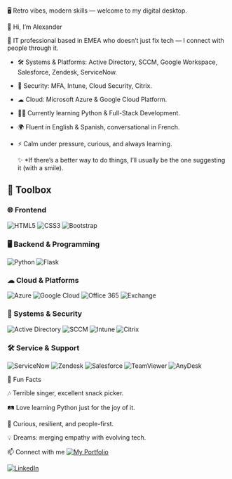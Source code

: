 
🖥 Retro vibes, modern skills — welcome to my digital desktop.

👋 Hi, I’m Alexander

💾 IT professional based in EMEA who doesn’t just fix tech — I connect with people through it.  

- 🛠️ Systems & Platforms: Active Directory, SCCM, Google Workspace, Salesforce, Zendesk, ServiceNow.  
- 🔐 Security: MFA, Intune, Cloud Security, Citrix.  
- ☁ Cloud: Microsoft Azure & Google Cloud Platform.  
- 🧑‍💻 Currently learning Python & Full-Stack Development.  
- 🌍 Fluent in English & Spanish, conversational in French.  
- ⚡ Calm under pressure, curious, and always learning.

  ✨ *If there’s a better way to do things, I’ll usually be the one suggesting it (with a smile).


## 🧰 Toolbox

### 🌐 Frontend
![HTML5](https://img.shields.io/badge/HTML5-E34F26?style=for-the-badge&logo=html5&logoColor=white)
![CSS3](https://img.shields.io/badge/CSS3-1572B6?style=for-the-badge&logo=css3&logoColor=white)
![Bootstrap](https://img.shields.io/badge/Bootstrap-7952B3?style=for-the-badge&logo=bootstrap&logoColor=white)

### 🖥️ Backend & Programming
![Python](https://img.shields.io/badge/Python-3776AB?style=for-the-badge&logo=python&logoColor=white)
![Flask](https://img.shields.io/badge/Flask-000000?style=for-the-badge&logo=flask&logoColor=white)

### ☁ Cloud & Platforms
![Azure](https://img.shields.io/badge/Microsoft_Azure-0078D4?style=for-the-badge&logo=microsoftazure&logoColor=white)
![Google Cloud](https://img.shields.io/badge/Google_Cloud-4285F4?style=for-the-badge&logo=googlecloud&logoColor=white)
![Office 365](https://img.shields.io/badge/Office_365-D83B01?style=for-the-badge&logo=microsoftoffice&logoColor=white)
![Exchange](https://img.shields.io/badge/Microsoft_Exchange-0078D4?style=for-the-badge&logo=microsoftexchange&logoColor=white)

### 🔧 Systems & Security
![Active Directory](https://img.shields.io/badge/Active_Directory-003366?style=for-the-badge&logo=windows&logoColor=white)
![SCCM](https://img.shields.io/badge/SCCM-0078D4?style=for-the-badge&logo=windows&logoColor=white)
![Intune](https://img.shields.io/badge/Intune-0078D4?style=for-the-badge&logo=microsoft&logoColor=white)
![Citrix](https://img.shields.io/badge/Citrix-2A2D34?style=for-the-badge&logo=citrix&logoColor=white)

### 🛠 Service & Support
![ServiceNow](https://img.shields.io/badge/ServiceNow-1BB55C?style=for-the-badge&logo=servicenow&logoColor=white)
![Zendesk](https://img.shields.io/badge/Zendesk-03363D?style=for-the-badge&logo=zendesk&logoColor=white)
![Salesforce](https://img.shields.io/badge/Salesforce-00A1E0?style=for-the-badge&logo=salesforce&logoColor=white)
![TeamViewer](https://img.shields.io/badge/TeamViewer-004680?style=for-the-badge&logo=teamviewer&logoColor=white)
![AnyDesk](https://img.shields.io/badge/AnyDesk-EF443B?style=for-the-badge&logo=anydesk&logoColor=white)



🎯 Fun Facts

🎶 Terrible singer, excellent snack picker.

🛤️ Love learning Python just for the joy of it.

🌱 Curious, resilient, and people-first.

💡 Dreams: merging empathy with evolving tech.


📫 Connect with me
[![My Portfolio](https://alexanderdarienpinedamartinez.pythonanywhere.com/static/favicon.ico)](https://alexanderdarienpinedamartinez.pythonanywhere.com/)

[![LinkedIn](https://img.shields.io/badge/LinkedIn-0A66C2?style=for-the-badge&logo=linkedin&logoColor=white)](https://www.linkedin.com/in/alexanderdarienpinedamartinez/)

